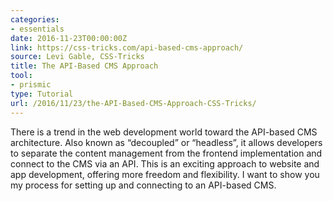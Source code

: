 ```yaml
---
categories:
- essentials
date: 2016-11-23T00:00:00Z
link: https://css-tricks.com/api-based-cms-approach/
source: Levi Gable, CSS-Tricks
title: The API-Based CMS Approach
tool:
- prismic
type: Tutorial
url: /2016/11/23/the-API-Based-CMS-Approach-CSS-Tricks/
---
```


There is a trend in the web development world toward the API-based CMS architecture. Also known as “decoupled” or “headless”, it allows developers to separate the content management from the frontend implementation and connect to the CMS via an API. This is an exciting approach to website and app development, offering more freedom and flexibility. I want to show you my process for setting up and connecting to an API-based CMS.





